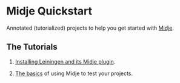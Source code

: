 Midje Quickstart
================

Annotated (tutorialized) projects to help you get started
with [Midje](https://github.com/marick/Midje).

The Tutorials
----------

1.  [Installing Leiningen and its Midje plugin](https://github.com/marick/Midje-quickstart/wiki/Checkers).

1.  [The
     basics](https://github.com/marick/Midje-quickstart/wiki/Checkers)
     of using Midje to test your projects. 
